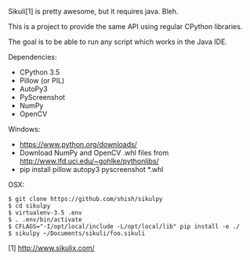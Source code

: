 Sikuli[1] is pretty awesome, but it requires java. Bleh.

This is a project to provide the same API using regular CPython libraries.

The goal is to be able to run any script which works in the Java IDE.

Dependencies:
- CPython 3.5
- Pillow (or PIL)
- AutoPy3
- PyScreenshot
- NumPy
- OpenCV

Windows:
- https://www.python.org/downloads/
- Download NumPy and OpenCV .whl files from http://www.lfd.uci.edu/~gohlke/pythonlibs/
- pip install pillow autopy3 pyscreenshot *.whl

OSX:
```
$ git clone https://github.com/shish/sikulpy
$ cd sikulpy
$ virtualenv-3.5 .env
$ . .env/bin/activate
$ CFLAGS="-I/opt/local/include -L/opt/local/lib" pip install -e ./
$ sikulpy ~/Documents/sikuli/foo.sikuli
```

[1] http://www.sikulix.com/
